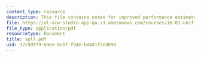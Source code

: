 ```yaml
---
content_type: resource
description: This file contains notes for improved performance estimates for optimization.
file: https://ol-ocw-studio-app-qa.s3.amazonaws.com/courses/16-01-unified-engineering-i-ii-iii-iv-fall-2005-spring-2006/32c9dff969ee8cbff94eb44d1f2cd898_spl7.pdf
file_type: application/pdf
resourcetype: Document
title: spl7.pdf
uid: 32c9dff9-69ee-8cbf-f94e-b44d1f2cd898
---
```

